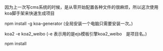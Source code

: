 因为上一次写cms系统的时候，是从零开始配置各种文件的很麻烦，所以这次使用
koa脚手架来快速生成项目

npm install -g koa-generator (全局安装一个电脑只需要安装一次。)

koa2 -e koa2_weibo      (-e 表示用的是ejs模板引擎koa2_weibo　是项目名。)

npm install
